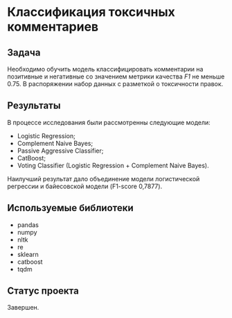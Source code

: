 # Классификация токсичных комментариев


## Задача

Необходимо обучить модель классифицировать комментарии на позитивные и негативные со значением метрики качества *F1* не меньше 0.75. В распоряжении набор данных с разметкой о токсичности правок.

## Результаты

В процессе исследования были рассмотренны следующие модели:
* Logistic Regression;
* Complement Naive Bayes;
* Passive Aggressive Classifier;
* CatBoost;
* Voting Classifier (Logistic Regression + Complement Naive Bayes).

Наилучший результат дало объединение модели логистической регрессии и байесовской модели (F1-score 0,7877).

## Используемые библиотеки
* pandas
* numpy
* nltk
* re
* sklearn
* catboost
* tqdm

## Статус проекта
Завершен.

